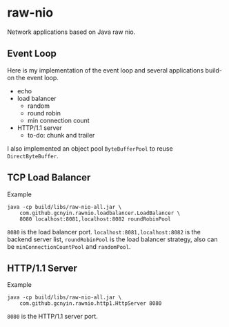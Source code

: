 # raw-nio

Network applications based on Java raw nio.

## Event Loop

Here is my implementation of the event loop and several applications build-on the event loop.

- echo
- load balancer
    - random
    - round robin
    - min connection count
- HTTP/1.1 server
    - to-do: chunk and trailer

I also implemented an object pool `ByteBufferPool` to reuse `DirectByteBuffer`.

## TCP Load Balancer

Example

```
java -cp build/libs/raw-nio-all.jar \
    com.github.gcnyin.rawnio.loadbalancer.LoadBalancer \
    8080 localhost:8081,localhost:8082 roundRobinPool
```

`8080` is the load balancer port. `localhost:8081,localhost:8082` is the backend server list, `roundRobinPool` is the load balancer strategy, also can be `minConnectionCountPool` and `randomPool`.

## HTTP/1.1 Server

Example

```
java -cp build/libs/raw-nio-all.jar \
    com.github.gcnyin.rawnio.http1.HttpServer 8080
```

`8080` is the HTTP/1.1 server port.
